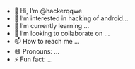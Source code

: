 - 👋 Hi, I’m @hackerqqwe
- 👀 I’m interested in  hacking of android...
- 🌱 I’m currently learning ...
- 💞️ I’m looking to collaborate on ...
- 📫 How to reach me ...
- 😄 Pronouns: ...
- ⚡ Fun fact: ...

<!---
hackerqqwe/hackerqqwe is a ✨ special ✨ repository because its `README.md` (this file) appears on your GitHub profile.
You can click the Preview link to take a look at your changes.
--->
